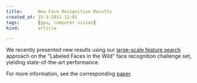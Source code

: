 ```yaml
---
title:      New Face Recognition Results
created_at: 15-3-2011 12:01
tags:       [gpu, computer vision]
kind:       article

---
```


We recently presented new results using our [large-scale feature search](/projects/subprojects/face_recognition) approach on the "Labeled Faces in the Wild" face recognition challenge set, yielding state-of-the-art performance.

For more information, see the corresponding [paper](/publications/2011_pinto_fg).
